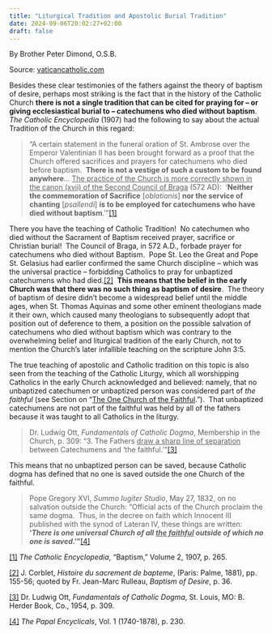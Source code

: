 ```yaml
---
title: "Liturgical Tradition and Apostolic Burial Tradition"
date: 2024-09-06T20:02:27+02:00
draft: false
---
```



By Brother Peter Dimond, O.S.B.

Source: [vaticancatholic.com](https://vaticancatholic.com/liturgical-tradition-and-apostolic-burial-tradition/)


<p>Besides these clear testimonies of the fathers against the theory of baptism of desire, perhaps most striking is the fact that in the history of the Catholic Church <strong>there is not a single tradition that can be cited for praying for – or giving ecclesiastical burial to – catechumens who died without baptism</strong>.&nbsp; <em>The Catholic Encyclopedia</em> (1907) had the following to say about the actual Tradition of the Church in this regard:</p>
<blockquote>
<p>“A certain statement in the funeral oration of St. Ambrose over the Emperor Valentinian II has been brought forward as a proof that the Church offered sacrifices and prayers for catechumens who died before baptism.&nbsp; <strong>There is not a vestige of such a custom to be found anywhere</strong>… <u>The practice of the Church is more correctly shown in the canon (xvii) of the Second Council of Braga</u> (572 AD):&nbsp; ‘<strong>Neither the commemoration of Sacrifice</strong> [<em>oblationis</em>] <strong>nor the service of chanting</strong> [<em>psallendi</em>] <strong>is to be employed for catechumens who have died without baptism</strong>.’”<a href="#_edn1" name="_ednref1">[1]</a></p>
</blockquote>
<p>There you have the teaching of Catholic Tradition!&nbsp; No catechumen who died without the Sacrament of Baptism received prayer, sacrifice or Christian burial!&nbsp; The Council of Braga, in 572 A.D., forbade prayer for catechumens who died without Baptism.&nbsp; Pope St. Leo the Great and Pope St. Gelasius had earlier confirmed the same Church discipline – which was the universal practice – forbidding Catholics to pray for unbaptized catechumens who had died.<a href="#_edn2" name="_ednref2">[2]</a>&nbsp; <strong>This means that the belief in the early Church was that there was no such thing as baptism of desire</strong>.&nbsp; The theory of baptism of desire didn’t become a widespread belief until the middle ages, when St. Thomas Aquinas and some other eminent theologians made it their own, which caused many theologians to subsequently adopt that position out of deference to them, a position on the possible salvation of catechumens who died without baptism which was contrary to the overwhelming belief and liturgical tradition of the early Church, not to mention the Church’s later infallible teaching on the scripture John 3:5.</p>
<p>The true teaching of apostolic and Catholic tradition on this topic is also seen from the teaching of the Catholic Liturgy, which all worshipping Catholics in the early Church acknowledged and believed: namely, that no unbaptized catechumen or unbaptized person was considered part of <em>the faithful</em> (see Section on “<a href="https://vaticancatholic.com/the-one-church-of-the-faithful/">The One Church of the Faithful</a>.”).&nbsp; That unbaptized catechumens are not part of the faithful was held by all of the fathers because it was taught to all Catholics in the liturgy.&nbsp;</p>
<blockquote>
<p>Dr. Ludwig Ott, <em>Fundamentals of Catholic Dogma</em>, Membership in the Church, p. 309: “3. The Fathers <u>draw a sharp line of separation</u> between Catechumens and ‘the faithful.’”<a href="#_edn3" name="_ednref3">[3]</a></p>
</blockquote>
<p>This means that no unbaptized person can be saved, because Catholic dogma has defined that no one is saved outside the one Church of the faithful.</p>
<blockquote>
<p>Pope Gregory XVI, <em>Summo Iugiter Studio</em>, May 27, 1832, on no salvation outside the Church: “Official acts of the Church proclaim the same dogma.&nbsp; Thus, in the decree on faith which Innocent III published with the synod of Lateran IV, these things are written: <strong>‘<em>There is one universal Church of all <u>the faithful</u> outside of which no one is saved</em>.’”</strong><a href="#_edn4" name="_ednref4">[4]</a></p>
</blockquote>

<div class="footnotes">
<div><p><a href="#_ednref1" name="_edn1">[1]</a> <em>The Catholic Encyclopedia</em>, “Baptism,” Volume 2, 1907, p. 265.</p></div>
<div><p><a href="#_ednref2" name="_edn2">[2]</a> J. Corblet, <em>Histoire du sacrement de bapteme</em>, (Paris: Palme, 1881), pp. 155-56; quoted by Fr. Jean-Marc Rulleau, <em>Baptism of Desire</em>, p. 36.</p></div>
<div><p><a href="#_ednref3" name="_edn3">[3]</a> Dr. Ludwig Ott, <em>Fundamentals of Catholic Dogma</em>, St. Louis, MO: B. Herder Book, Co., 1954, p. 309.</p></div>
<div><p><a href="#_ednref4" name="_edn4">[4]</a> <em>The Papal Encyclicals</em>, Vol. 1 (1740-1878), p. 230.</p></div>
</div>
</div>
